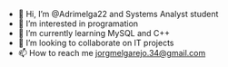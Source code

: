 - 👋 Hi, I’m @Adrimelga22 and Systems Analyst student
- 👀 I’m interested in  programation
- 🌱 I’m currently learning MySQL and C++
- 💞️ I’m looking to collaborate on IT projects
- 📫 How to reach me jorgmelgarejo.34@gmail.com

<!---
Adrimelga22/Adrimelga22 is a ✨ special ✨ repository because its `README.md` (this file) appears on your GitHub profile.
You can click the Preview link to take a look at your changes.
--->
